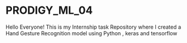 # PRODIGY_ML_04
Hello Everyone! This is my Internship task Repository where I created a Hand Gesture Recognition model using Python , keras and tensorflow
